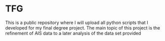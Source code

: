 # TFG
This is a public repository where I will upload all python scripts that I developed for my final degree project. The main topic of this project is the refinement of AIS data to a later analysis of the data set provided
